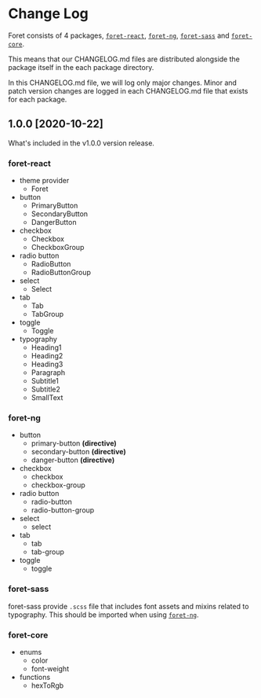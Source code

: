# Change Log

Foret consists of 4 packages, [`foret-react`](./foret-react), [`foret-ng`](./foret-ng), [`foret-sass`](./foret-sass) and [`foret-core`](./foret-core).

This means that our CHANGELOG.md files are distributed alongside the package itself in the each package directory.

In this CHANGELOG.md file, we will log only major changes. Minor and patch version changes are logged in each CHANGELOG.md file that exists for each package.

## 1.0.0 [2020-10-22]

What's included in the v1.0.0 version release.

### foret-react

- theme provider
  - Foret
- button
  - PrimaryButton
  - SecondaryButton
  - DangerButton
- checkbox
  - Checkbox
  - CheckboxGroup
- radio button
  - RadioButton
  - RadioButtonGroup
- select
  - Select
- tab
  - Tab
  - TabGroup
- toggle
  - Toggle
- typography
  - Heading1
  - Heading2
  - Heading3
  - Paragraph
  - Subtitle1
  - Subtitle2
  - SmallText

### foret-ng

- button
  - primary-button **(directive)**
  - secondary-button **(directive)**
  - danger-button **(directive)**
- checkbox
  - checkbox
  - checkbox-group
- radio button
  - radio-button
  - radio-button-group
- select
  - select
- tab
  - tab
  - tab-group
- toggle
  - toggle

### foret-sass

foret-sass provide `.scss` file that includes font assets and mixins related to typography.
This should be imported when using [`foret-ng`](./foret-ng).

### foret-core

- enums
  - color
  - font-weight
- functions
  - hexToRgb
